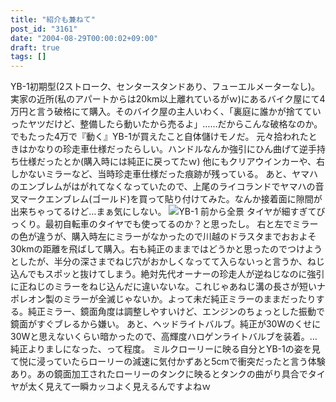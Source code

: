 ```yaml
---
title: "紹介も兼ねて"
post_id: "3161"
date: "2004-08-29T00:00:02+09:00"
draft: true
tags: []
---
```



YB-1初期型(2ストローク、センタースタンドあり、フューエルメーターなし)。 実家の近所(私のアパートからは20km以上離れているがｗ)にあるバイク屋にて4万円と言う破格にて購入。そのバイク屋の主人いわく、「裏庭に誰かが捨てていったヤツだけど、整備したら動いたから売るよ」……だからこんな破格なのか。でもたった4万で『動く』YB-1が買えたこと自体儲けモノだ。 元々拾われたときはかなりの珍走車仕様だったらしい。ハンドルなんか強引にひん曲げて逆手持ち仕様だったとか(購入時には純正に戻ってたｗ) 他にもクリアウインカーや、右しかないミラーなど、当時珍走車仕様だった痕跡が残っている。 あと、ヤマハのエンブレムがはがれてなくなっていたので、上尾のライコランドでヤマハの音叉マークエンブレム(ゴールド)を買って貼り付けてみた。なんか接着面に隙間が出来ちゃってるけど…まぁ気にしない。 ![YB-1 前から全景](https://danmaq.com/wp-content/uploads/2013/11/front-300x225.jpg) タイヤが細すぎてびっくり。最初自転車のタイヤでも使ってるのか？と思ったし。 右と左でミラーの色が違うが、購入時左にミラーがなかったので川越のドラスタまでおおよそ30kmの距離を飛ばして購入。右も純正のままではどうかと思ったのでつけようとしたが、半分の深さまでねじ穴がおかしくなってて入らないっと言うか、ねじ込んでもスポッと抜けてしまう。絶対先代オーナーの珍走人が逆ねじなのに強引に正ねじのミラーをねじ込んだに違いないな。これじゃあねじ溝の長さが短いナポレオン製のミラーが全滅じゃないか。よって未だ純正ミラーのままだったりする。純正ミラー、鏡面角度は調整しやすいけど、エンジンのちょっとした振動で鏡面がすぐブレるから嫌い。 あと、ヘッドライトバルブ。純正が30Wのくせに30Wと思えないくらい暗かったので、高輝度ハロゲンライトバルブを装着。…純正よりましになった、って程度。 ミルクローリーに映る自分とYB-1の姿を見て悦に浸っていたらローリーの減速に気付かずあと5cmで衝突だったと言う体験あり。あの鏡面加工されたローリーのタンクに映るとタンクの曲がり具合でタイヤが太く見えて一瞬カッコよく見えるんですよねｗ
